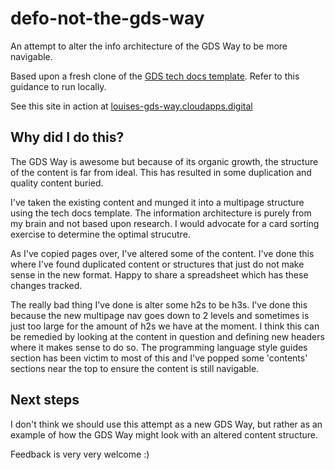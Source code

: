 # defo-not-the-gds-way
An attempt to alter the info architecture of the GDS Way to be more navigable.

Based upon a fresh clone of the [GDS tech docs template](https://github.com/alphagov/tdt-documentation). Refer to this guidance to run locally.

See this site in action at [louises-gds-way.cloudapps.digital](https://louises-gds-way.cloudapps.digital/)

## Why did I do this?
The GDS Way is awesome but because of its organic growth, the structure of the content is far from ideal. This has resulted in some duplication and quality content buried.

I've taken the existing content and munged it into a multipage structure using the tech docs template. The information architecture is purely from my brain and not based upon research. I would advocate for a card sorting exercise to determine the optimal strucutre.

As I've copied pages over, I've altered some of the content. I've done this where I've found duplicated content or structures that just do not make sense in the new format. Happy to share a spreadsheet which has these changes tracked.

The really bad thing I've done is alter some h2s to be h3s. I've done this because the new multipage nav goes down to 2 levels and sometimes is just too large for the amount of h2s we have at the moment. I think this can be remedied by looking at the content in question and defining new headers where it makes sense to do so. The programming language style guides section has been victim to most of this and I've popped some 'contents' sections near the top to ensure the content is still navigable.

## Next steps
I don't think we should use this attempt as a new GDS Way, but rather as an example of how the GDS Way might look with an altered content structure.

Feedback is very very welcome :)